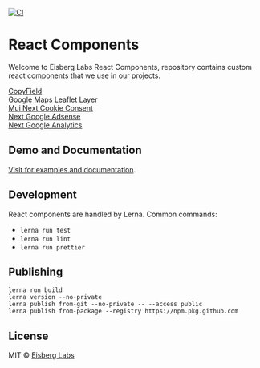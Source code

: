 [![CI](https://github.com/eisberg-labs/react-components/actions/workflows/ci.yml/badge.svg?branch=main)](https://github.com/eisberg-labs/react-components/actions/workflows/ci.yml)
# React Components

Welcome to Eisberg Labs React Components, 
repository contains custom react components that we use in our projects.

[CopyField](./packages/mui-copy-field)  
[Google Maps Leaflet Layer](./packages/google-maps-leaflet-tile-layer)  
[Mui Next Cookie Consent](./packages/mui-next-cookie-consent)  
[Next Google Adsense](./packages/next-google-adsense)  
[Next Google Analytics](./packages/next-google-analytics)  

## Demo and Documentation
[Visit for examples and documentation](https://www.amarjanica.com/projects/react-components).

## Development 

React components are handled by Lerna. Common commands:
- `lerna run test`
- `lerna run lint`
- `lerna run prettier`

## Publishing  

```
lerna run build
lerna version --no-private
lerna publish from-git --no-private -- --access public
lerna publish from-package --registry https://npm.pkg.github.com
```

## License
MIT © [Eisberg Labs](http://www.eisberg-labs.com)
